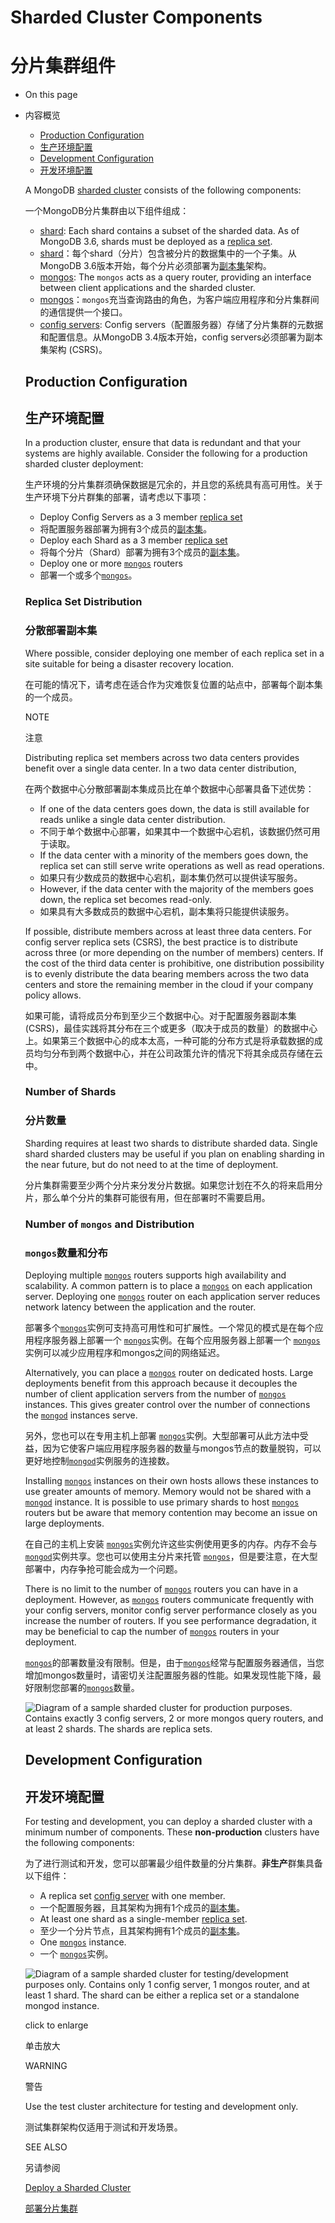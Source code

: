# Sharded Cluster Components

# 分片集群组件

- On this page

- 内容概览

  - [Production Configuration](https://docs.mongodb.com/v4.2/core/sharded-cluster-components/#production-configuration)
  - [生产环境配置](https://docs.mongodb.com/v4.2/core/sharded-cluster-components/#production-configuration)
  - [Development Configuration](https://docs.mongodb.com/v4.2/core/sharded-cluster-components/#development-configuration)
  - [开发环境配置](https://docs.mongodb.com/v4.2/core/sharded-cluster-components/#development-configuration)
  
  A MongoDB [sharded cluster](https://docs.mongodb.com/v4.2/reference/glossary/#term-sharded-cluster) consists of the following components:
  
  一个MongoDB分片集群由以下组件组成：
  
  - [shard](https://docs.mongodb.com/v4.2/core/sharded-cluster-shards/): Each shard contains a subset of the sharded data. As of MongoDB 3.6, shards must be deployed as a [replica set](https://docs.mongodb.com/v4.2/reference/glossary/#term-replica-set).
  - [shard](https://docs.mongodb.com/v4.2/core/sharded-cluster-shards/)：每个shard（分片）包含被分片的数据集中的一个子集。从MongoDB 3.6版本开始，每个分片必须部署为[副本集](https://docs.mongodb.com/v4.2/reference/glossary/#term-replica-set)架构。 
  - [mongos](https://docs.mongodb.com/v4.2/core/sharded-cluster-query-router/): The `mongos` acts as a query router, providing an interface between client applications and the sharded cluster.
  - [mongos](https://docs.mongodb.com/v4.2/core/sharded-cluster-query-router/)：`mongos`充当查询路由的角色，为客户端应用程序和分片集群间的通信提供一个接口。
  - [config servers](https://docs.mongodb.com/v4.2/core/sharded-cluster-config-servers/): Config servers（配置服务器）存储了分片集群的元数据和配置信息。从MongoDB 3.4版本开始，config servers必须部署为副本集架构 (CSRS)。
  
  
  
  ## Production Configuration
  
  ## 生产环境配置
  
  In a production cluster, ensure that data is redundant and that your systems are highly available. Consider the following for a production sharded cluster deployment:
  
  生产环境的分片集群须确保数据是冗余的，并且您的系统具有高可用性。关于生产环境下分片群集的部署，请考虑以下事项：
  
  - Deploy Config Servers as a 3 member [replica set](https://docs.mongodb.com/v4.2/reference/glossary/#term-replica-set)
  - 将配置服务器部署为拥有3个成员的[副本集](https://docs.mongodb.com/v4.2/reference/glossary/#term-replica-set)。
  - Deploy each Shard as a 3 member [replica set](https://docs.mongodb.com/v4.2/reference/glossary/#term-replica-set)
  - 将每个分片（Shard）部署为拥有3个成员的[副本集](https://docs.mongodb.com/v4.2/reference/glossary/#term-replica-set)。
  - Deploy one or more [`mongos`](https://docs.mongodb.com/v4.2/reference/program/mongos/#bin.mongos) routers
  - 部署一个或多个[`mongos`](https://docs.mongodb.com/v4.2/reference/program/mongos/#bin.mongos)。
  
  ### Replica Set Distribution
  
  ### 分散部署副本集
  
  Where possible, consider deploying one member of each replica set in a site suitable for being a disaster recovery location.
  
  在可能的情况下，请考虑在适合作为灾难恢复位置的站点中，部署每个副本集的一个成员。
  
  NOTE
  
  注意
  
  Distributing replica set members across two data centers provides benefit over a single data center. In a two data center distribution,
  
  在两个数据中心分散部署副本集成员比在单个数据中心部署具备下述优势：
  
  - If one of the data centers goes down, the data is still available for reads unlike a single data center distribution.
  - 不同于单个数据中心部署，如果其中一个数据中心宕机，该数据仍然可用于读取。
  - If the data center with a minority of the members goes down, the replica set can still serve write operations as well as read operations.
  - 如果只有少数成员的数据中心宕机，副本集仍然可以提供读写服务。
  - However, if the data center with the majority of the members goes down, the replica set becomes read-only.
  - 如果具有大多数成员的数据中心宕机，副本集将只能提供读服务。
  
  If possible, distribute members across at least three data centers. For config server replica sets (CSRS), the best practice is to distribute across three (or more depending on the number of members) centers. If the cost of the third data center is prohibitive, one distribution possibility is to evenly distribute the data bearing members across the two data centers and store the remaining member in the cloud if your company policy allows.
  
  如果可能，请将成员分布到至少三个数据中心。对于配置服务器副本集(CSRS)，最佳实践将其分布在三个或更多（取决于成员的数量）的数据中心上。如果第三个数据中心的成本太高，一种可能的分布方式是将承载数据的成员均匀分布到两个数据中心，并在公司政策允许的情况下将其余成员存储在云中。
  
  ### Number of Shards
  
  ### 分片数量
  
  Sharding requires at least two shards to distribute sharded data. Single shard sharded clusters may be useful if you plan on enabling sharding in the near future, but do not need to at the time of deployment.
  
  分片集群需要至少两个分片来分发分片数据。如果您计划在不久的将来启用分片，那么单个分片的集群可能很有用，但在部署时不需要启用。
  
  ### Number of `mongos` and Distribution
  
  ### `mongos`数量和分布
  
  Deploying multiple [`mongos`](https://docs.mongodb.com/v4.2/reference/program/mongos/#bin.mongos) routers supports high availability and scalability. A common pattern is to place a [`mongos`](https://docs.mongodb.com/v4.2/reference/program/mongos/#bin.mongos) on each application server. Deploying one [`mongos`](https://docs.mongodb.com/v4.2/reference/program/mongos/#bin.mongos) router on each application server reduces network latency between the application and the router.
  
  部署多个[`mongos`](https://docs.mongodb.com/v4.2/reference/program/mongos/#bin.mongos)实例可支持高可用性和可扩展性。一个常见的模式是在每个应用程序服务器上部署一个 [`mongos`](https://docs.mongodb.com/v4.2/reference/program/mongos/#bin.mongos)实例。在每个应用服务器上部署一个 [`mongos`](https://docs.mongodb.com/v4.2/reference/program/mongos/#bin.mongos)实例可以减少应用程序和mongos之间的网络延迟。
  
  Alternatively, you can place a [`mongos`](https://docs.mongodb.com/v4.2/reference/program/mongos/#bin.mongos) router on dedicated hosts. Large deployments benefit from this approach because it decouples the number of client application servers from the number of [`mongos`](https://docs.mongodb.com/v4.2/reference/program/mongos/#bin.mongos) instances. This gives greater control over the number of connections the [`mongod`](https://docs.mongodb.com/v4.2/reference/program/mongod/#bin.mongod) instances serve.
  
  另外，您也可以在专用主机上部署 [`mongos`](https://docs.mongodb.com/v4.2/reference/program/mongos/#bin.mongos)实例。大型部署可从此方法中受益，因为它使客户端应用程序服务器的数量与mongos节点的数量脱钩，可以更好地控制[`mongod`](https://docs.mongodb.com/v4.2/reference/program/mongod/#bin.mongod)实例服务的连接数。
  
  Installing [`mongos`](https://docs.mongodb.com/v4.2/reference/program/mongos/#bin.mongos) instances on their own hosts allows these instances to use greater amounts of memory. Memory would not be shared with a [`mongod`](https://docs.mongodb.com/v4.2/reference/program/mongod/#bin.mongod) instance. It is possible to use primary shards to host [`mongos`](https://docs.mongodb.com/v4.2/reference/program/mongos/#bin.mongos) routers but be aware that memory contention may become an issue on large deployments.
  
  在自己的主机上安装 [`mongos`](https://docs.mongodb.com/v4.2/reference/program/mongos/#bin.mongos)实例允许这些实例使用更多的内存。内存不会与[`mongod`](https://docs.mongodb.com/v4.2/reference/program/mongod/#bin.mongod)实例共享。您也可以使用主分片来托管 [`mongos`](https://docs.mongodb.com/v4.2/reference/program/mongos/#bin.mongos)，但是要注意，在大型部署中，内存争抢可能会成为一个问题。
  
  There is no limit to the number of [`mongos`](https://docs.mongodb.com/v4.2/reference/program/mongos/#bin.mongos) routers you can have in a deployment. However, as [`mongos`](https://docs.mongodb.com/v4.2/reference/program/mongos/#bin.mongos) routers communicate frequently with your config servers, monitor config server performance closely as you increase the number of routers. If you see performance degradation, it may be beneficial to cap the number of [`mongos`](https://docs.mongodb.com/v4.2/reference/program/mongos/#bin.mongos) routers in your deployment.
  
  [`mongos`](https://docs.mongodb.com/v4.2/reference/program/mongos/#bin.mongos)的部署数量没有限制。但是，由于[`mongos`](https://docs.mongodb.com/v4.2/reference/program/mongos/#bin.mongos)经常与配置服务器通信，当您增加mongos数量时，请密切关注配置服务器的性能。如果发现性能下降，最好限制您部署的[`mongos`](https://docs.mongodb.com/v4.2/reference/program/mongos/#bin.mongos)数量。
  
  ![Diagram of a sample sharded cluster for production purposes.  Contains exactly 3 config servers, 2 or more ``mongos`` query routers, and at least 2 shards. The shards are replica sets.](https://docs.mongodb.com/v4.2/_images/sharded-cluster-production-architecture.bakedsvg.svg)
  
  ## Development Configuration
  
  ## 开发环境配置
  
  For testing and development, you can deploy a sharded cluster with a minimum number of components. These **non-production** clusters have the following components:
  
  为了进行测试和开发，您可以部署最少组件数量的分片集群。**非生产**群集具备以下组件：
  
  - A replica set [config server](https://docs.mongodb.com/v4.2/core/sharded-cluster-config-servers/#sharding-config-server) with one member.
  - 一个配置服务器，且其架构为拥有1个成员的[副本集](https://docs.mongodb.com/v4.2/reference/glossary/#term-replica-set)。
  - At least one shard as a single-member [replica set](https://docs.mongodb.com/v4.2/reference/glossary/#term-replica-set).
  - 至少一个分片节点，且其架构拥有1个成员的[副本集](https://docs.mongodb.com/v4.2/reference/glossary/#term-replica-set)。
  - One [`mongos`](https://docs.mongodb.com/v4.2/reference/program/mongos/#bin.mongos) instance.
  - 一个 [`mongos`](https://docs.mongodb.com/v4.2/reference/program/mongos/#bin.mongos)实例。
  
  ![Diagram of a sample sharded cluster for testing/development purposes only.  Contains only 1 config server, 1 ``mongos`` router, and at least 1 shard. The shard can be either a replica set or a standalone ``mongod`` instance.](https://docs.mongodb.com/v4.2/_images/sharded-cluster-test-architecture.bakedsvg.svg)
  
  click to enlarge
  
  单击放大
  
  WARNING
  
  警告
  
  Use the test cluster architecture for testing and development only.
  
  测试集群架构仅适用于测试和开发场景。
  
  SEE ALSO
  
  另请参阅
  
  [Deploy a Sharded Cluster](https://docs.mongodb.com/v4.2/tutorial/deploy-shard-cluster/)
  
  [部署分片集群](https://docs.mongodb.com/v4.2/tutorial/deploy-shard-cluster/)